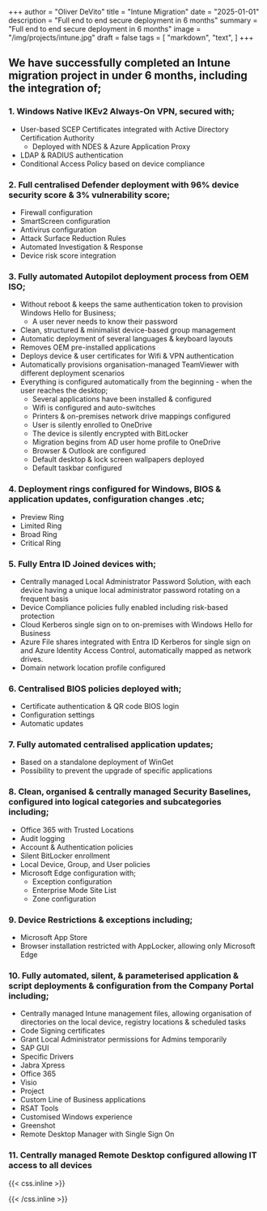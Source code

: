 +++
author = "Oliver DeVito"
title = "Intune Migration"
date = "2025-01-01"
description = "Full end to end secure deployment in 6 months"
summary = "Full end to end secure deployment in 6 months"
image = "/img/projects/intune.jpg"
draft = false
tags = [
    "markdown",
    "text",
]
+++

## We have successfully completed an Intune migration project in under 6 months, including the integration of;

### 1. Windows Native IKEv2 Always-On VPN, secured with;
* User-based SCEP Certificates integrated with Active Directory Certification Authority
  *  Deployed with NDES & Azure Application Proxy
* LDAP & RADIUS authentication
* Conditional Access Policy based on device compliance

### 2. Full centralised Defender deployment with 96% device security score & 3% vulnerability score;
* Firewall configuration
* SmartScreen configuration
* Antivirus configuration
* Attack Surface Reduction Rules
* Automated Investigation & Response
* Device risk score integration

### 3. Fully automated Autopilot deployment process from OEM ISO;
* Without reboot & keeps the same authentication token to provision Windows Hello for Business;
  *  A user never needs to know their password
* Clean, structured & minimalist device-based group management
* Automatic deployment of several languages & keyboard layouts
* Removes OEM pre-installed applications
* Deploys device & user certificates for Wifi & VPN authentication
* Automatically provisions organisation-managed TeamViewer with different deployment scenarios
* Everything is configured automatically from the beginning - when the user reaches the desktop;
  *  Several applications have been installed & configured
  *  Wifi is configured and auto-switches
  *  Printers & on-premises network drive mappings configured
  *  User is silently enrolled to OneDrive
  *  The device is silently encrypted with BitLocker
  *  Migration begins from AD user home profile to OneDrive
  *  Browser & Outlook are configured
  *  Default desktop & lock screen wallpapers deployed
  *  Default taskbar configured

### 4. Deployment rings configured for Windows, BIOS & application updates, configuration changes .etc;
* Preview Ring
* Limited Ring
* Broad Ring
* Critical Ring

### 5. Fully Entra ID Joined devices with;
* Centrally managed Local Administrator Password Solution, with each device having a unique local administrator password rotating on a frequent basis
* Device Compliance policies fully enabled including risk-based protection
* Cloud Kerberos single sign on to on-premises with Windows Hello for Business
* Azure File shares integrated with Entra ID Kerberos for single sign on and Azure Identity Access Control, automatically mapped as network drives.
* Domain network location profile configured

### 6. Centralised BIOS policies deployed with;
* Certificate authentication & QR code BIOS login
* Configuration settings
* Automatic updates

### 7. Fully automated centralised application updates;
* Based on a standalone deployment of WinGet
* Possibility to prevent the upgrade of specific applications

### 8. Clean, organised & centrally managed Security Baselines, configured into logical categories and subcategories including;
* Office 365 with Trusted Locations
* Audit logging
* Account & Authentication policies
* Silent BitLocker enrollment
* Local Device, Group, and User policies
* Microsoft Edge configuration with;
  *  Exception configuration
  *  Enterprise Mode Site List
  *  Zone configuration

### 9. Device Restrictions & exceptions including;
* Microsoft App Store
* Browser installation restricted with AppLocker, allowing only Microsoft Edge

### 10. Fully automated, silent, & parameterised application & script deployments & configuration from the Company Portal including;
* Centrally managed Intune management files, allowing organisation of directories on the local device, registry locations & scheduled tasks
* Code Signing certificates
* Grant Local Administrator permissions for Admins temporarily
* SAP GUI
* Specific Drivers
* Jabra Xpress
* Office 365
* Visio
* Project
* Custom Line of Business applications
* RSAT Tools
* Customised Windows experience
* Greenshot
* Remote Desktop Manager with Single Sign On

### 11. Centrally managed Remote Desktop configured allowing IT access to all devices

{{< css.inline >}}
<style>
.canon { background: white; width: 100%; height: auto; }
</style>
{{< /css.inline >}}
